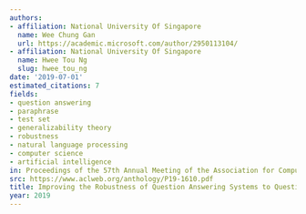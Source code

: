 ```yaml
---
authors:
- affiliation: National University Of Singapore
  name: Wee Chung Gan
  url: https://academic.microsoft.com/author/2950113104/
- affiliation: National University Of Singapore
  name: Hwee Tou Ng
  slug: hwee_tou_ng
date: '2019-07-01'
estimated_citations: 7
fields:
- question answering
- paraphrase
- test set
- generalizability theory
- robustness
- natural language processing
- computer science
- artificial intelligence
in: Proceedings of the 57th Annual Meeting of the Association for Computational Linguistics
src: https://www.aclweb.org/anthology/P19-1610.pdf
title: Improving the Robustness of Question Answering Systems to Question Paraphrasing
year: 2019
---
```

